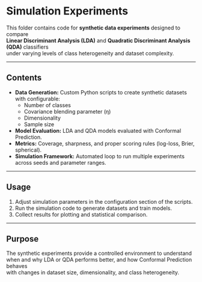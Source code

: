 # Simulation Experiments

This folder contains code for **synthetic data experiments** designed to compare  
**Linear Discriminant Analysis (LDA)** and **Quadratic Discriminant Analysis (QDA)** classifiers  
under varying levels of class heterogeneity and dataset complexity.

---

## Contents

- **Data Generation:** Custom Python scripts to create synthetic datasets with configurable:
  - Number of classes
  - Covariance blending parameter (η)
  - Dimensionality
  - Sample size
- **Model Evaluation:** LDA and QDA models evaluated with Conformal Prediction.
- **Metrics:** Coverage, sharpness, and proper scoring rules (log-loss, Brier, spherical).
- **Simulation Framework:** Automated loop to run multiple experiments across seeds and parameter ranges.

---

## Usage

1. Adjust simulation parameters in the configuration section of the scripts.
2. Run the simulation code to generate datasets and train models.
3. Collect results for plotting and statistical comparison.

---

## Purpose

The synthetic experiments provide a controlled environment to understand  
when and why LDA or QDA performs better, and how Conformal Prediction behaves  
with changes in dataset size, dimensionality, and class heterogeneity.
